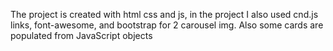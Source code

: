 The project is created with html css and js, in the project I also used cnd.js links, font-awesome, and bootstrap for 2 carousel img. Also some cards are populated from JavaScript objects
